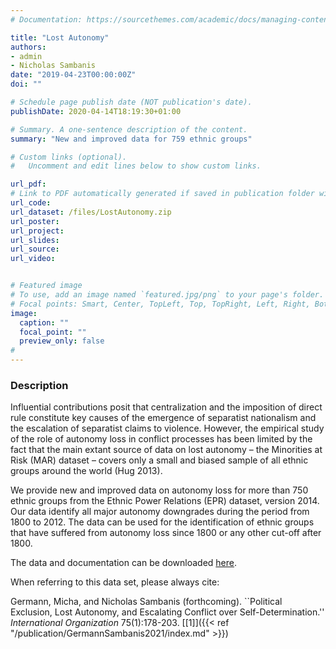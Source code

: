 ```yaml
---
# Documentation: https://sourcethemes.com/academic/docs/managing-content/

title: "Lost Autonomy"
authors: 
- admin
- Nicholas Sambanis
date: "2019-04-23T00:00:00Z"
doi: ""

# Schedule page publish date (NOT publication's date).
publishDate: 2020-04-14T18:19:30+01:00

# Summary. A one-sentence description of the content.
summary: "New and improved data for 759 ethnic groups"

# Custom links (optional).
#   Uncomment and edit lines below to show custom links.

url_pdf: 
# Link to PDF automatically generated if saved in publication folder with same name as folder
url_code: 
url_dataset: /files/LostAutonomy.zip
url_poster:
url_project:
url_slides:
url_source:
url_video:


# Featured image
# To use, add an image named `featured.jpg/png` to your page's folder. 
# Focal points: Smart, Center, TopLeft, Top, TopRight, Left, Right, BottomLeft, Bottom, BottomRight.
image:
  caption: ""
  focal_point: ""
  preview_only: false
#
---
```


### Description ###

Influential contributions posit that centralization and the imposition of direct rule constitute key causes of the emergence of separatist nationalism and the escalation of separatist claims to violence. However, the empirical study of the role of autonomy loss in conflict processes has been limited by the fact that the main extant source of data on lost autonomy – the Minorities at Risk (MAR) dataset – covers only a small and biased sample of all ethnic groups around the world (Hug 2013). 

We provide new and improved data on autonomy loss for more than 750 ethnic groups from the Ethnic Power Relations (EPR) dataset, version 2014. Our data identify all major autonomy downgrades during the period from 1800 to 2012. The data can be used for the identification of ethnic groups that have suffered from autonomy loss since 1800 or any other cut-off after 1800. 

The data and documentation can be downloaded [here](/files/LostAutonomy.zip).


When referring to this data set, please always cite:

Germann, Micha, and Nicholas Sambanis (forthcoming). ``Political Exclusion, Lost Autonomy, and Escalating Conflict over Self-Determination.'' *International Organization* 75(1):178-203. [[1]]({{< ref "/publication/GermannSambanis2021/index.md" >}})
